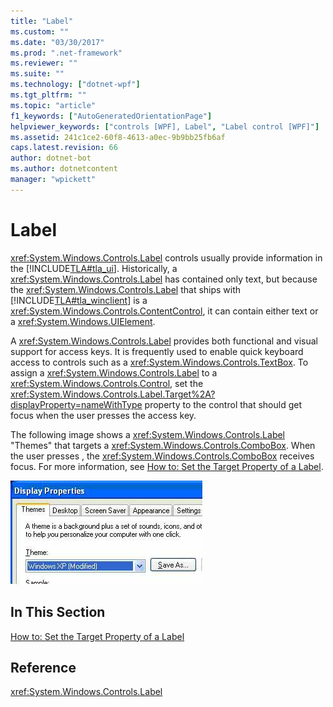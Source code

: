 ```yaml
---
title: "Label"
ms.custom: ""
ms.date: "03/30/2017"
ms.prod: ".net-framework"
ms.reviewer: ""
ms.suite: ""
ms.technology: ["dotnet-wpf"]
ms.tgt_pltfrm: ""
ms.topic: "article"
f1_keywords: ["AutoGeneratedOrientationPage"]
helpviewer_keywords: ["controls [WPF], Label", "Label control [WPF]"]
ms.assetid: 241c1ce2-60f8-4613-a0ec-9b9bb25fb6af
caps.latest.revision: 66
author: dotnet-bot
ms.author: dotnetcontent
manager: "wpickett"
---
```

# Label
<xref:System.Windows.Controls.Label> controls usually provide information in the [!INCLUDE[TLA#tla_ui](../../../../includes/tlasharptla-ui-md.md)].  Historically, a <xref:System.Windows.Controls.Label> has contained only text, but because the <xref:System.Windows.Controls.Label> that ships with [!INCLUDE[TLA#tla_winclient](../../../../includes/tlasharptla-winclient-md.md)] is a <xref:System.Windows.Controls.ContentControl>, it can contain either text or a <xref:System.Windows.UIElement>.  
  
 A <xref:System.Windows.Controls.Label> provides both functional and visual support for access keys. It is frequently used to enable quick keyboard access to controls such as a <xref:System.Windows.Controls.TextBox>. To assign a <xref:System.Windows.Controls.Label> to a <xref:System.Windows.Controls.Control>, set the <xref:System.Windows.Controls.Label.Target%2A?displayProperty=nameWithType> property to the control that should get focus when the user presses the access key.  
  
 The following image shows a <xref:System.Windows.Controls.Label> "Themes" that targets a <xref:System.Windows.Controls.ComboBox>.  When the user presses , the <xref:System.Windows.Controls.ComboBox> receives focus.  For more information, see [How to: Set the Target Property of a Label](http://msdn.microsoft.com/en-us/b24c6977-ebcb-4855-a9bb-3fd4435af8f8).  
  
 ![Display properties shows labeled by usage](../../../../docs/framework/wpf/controls/media/labeledby.JPG "LabeledBy")  
  
## In This Section  
 [How to: Set the Target Property of a Label](http://msdn.microsoft.com/en-us/b24c6977-ebcb-4855-a9bb-3fd4435af8f8)  
  
## Reference  
 <xref:System.Windows.Controls.Label>
